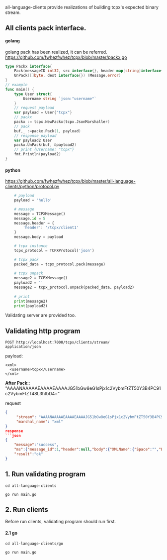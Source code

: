 all-language-clients provide realizations of building tcpx's expected binary stream.

## All clients pack interface.
#### golang
golang pack has been realized, it can be referred.
https://github.com/fwhezfwhez/tcpx/blob/master/packx.go
```go
type Packx interface{
    Pack(messageID int32, src interface{}, header map[string]interface{}) ([]byte,error)
    UnPack([]byte, dest interface{}) (Message,error)
}
// example
func main() {
    type User struct{
        Username string `json:"username"`
    }
    // request payload
    var payload = User{"tcpx"}
    // packx
    packx := tcpx.NewPackx(tcpx.JsonMarshaller)
    // pack
    buf,_ :=packx.Pack(1, payload)
    // response payload
    var payload2 User
    packx.UnPack(buf, &payload2)
    // print {Username: "tcpx"}
    fmt.Println(payload2)
}
```

#### python
https://github.com/fwhezfwhez/tcpx/blob/master/all-language-clients/python/protocol.py
```python
    # payload
    payload = 'hello'

    # message
    message = TCPXMessage()
    message.id = 5
    message.header = {
        'header': '/tcpx/client1'
    }
    message.body = payload

    # tcpx instance
    tcpx_protocol = TCPXProtocol('json')

    # tcpx pack
    packed_data = tcpx_protocol.pack(message)
    
    # tcpx unpack
    message2 = TCPXMessage()
    payload2 = ''
    message2 = tcpx_protocol.unpack(packed_data, payload2)
    
    # print
    print(message2)
    print(payload2)
```

Validating server are provided too.

## Validating http program

```url
POST http://localhost:7000/tcpx/clients/stream/
application/json
```

payload:
```
<xml>
  <username>tcpx</username>
</xml>
```

**After Pack:**:  "AAAANAAAAAEAAAAEAAAAJG51bGw8eG1sPjx1c2VybmFtZT50Y3B4PC91c2VybmFtZT48L3htbD4="

request
```json
{
     "stream": "AAAANAAAAAEAAAAEAAAAJG51bGw8eG1sPjx1c2VybmFtZT50Y3B4PC91c2VybmFtZT48L3htbD4=",
     "marshal_name": "xml"
}
response
```json
{
    "message":"success",
    "ms":{"message_id":1,"header":null,"body":{"XMLName":{"Space":"","Local":"xml"},"Username":"tcpx"}},
    "result":"ok"
}

```

## 1. Run validating program
`cd all-language-clients`

`go run main.go`

## 2. Run clients
Before run clients, validating program should run first.
#### 2.1 go
`cd all-language-clients/go`

`go run main.go`

